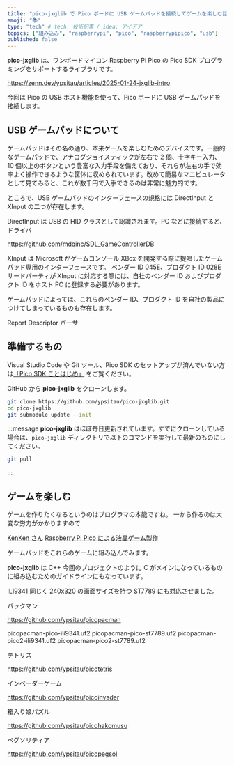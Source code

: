```yaml
---
title: "pico-jxglib で Pico ボードに USB ゲームパッドを接続してゲームを楽しむ話"
emoji: "📚"
type: "tech" # tech: 技術記事 / idea: アイデア
topics: ["組み込み", "raspberrypi", "pico", "raspberrypipico", "usb"]
published: false
---
```

**pico-jxglib** は、ワンボードマイコン Raspberry Pi Pico の Pico SDK プログラミングをサポートするライブラリです。

https://zenn.dev/ypsitau/articles/2025-01-24-jxglib-intro

今回は Pico の USB ホスト機能を使って、Pico ボードに USB ゲームパッドを接続します。

## USB ゲームパッドについて

ゲームパッドはその名の通り、本来ゲームを楽しむためのデバイスです。一般的なゲームパッドで、アナログジョイスティックが左右で 2 個、十字キー入力、10 個以上のボタンという豊富な入力手段を備えており、それらが左右の手で効率よく操作できるような筐体に収められています。改めて簡易なマニピュレータとして見てみると、これが数千円で入手できるのは非常に魅力的です。

ところで、USB ゲームパッドのインターフェースの規格には DirectInput と XInput の二つが存在します。

DirectInput は USB の HID クラスとして認識されます。PC などに接続すると、ドライバ

https://github.com/mdqinc/SDL_GameControllerDB

XInput は Microsoft がゲームコンソール XBox を開発する際に提唱したゲームパッド専用のインターフェースです。
ベンダー ID 045E、プロダクト ID 028E
サードパーティが XInput に対応する際には、自社のベンダー ID およびプロダクト ID をホスト PC に登録する必要があります。

ゲームパッドによっては、これらのベンダー ID、プロダクト ID を自社の製品につけてしまっているものも存在します。

Report Descriptor パーサ


## 準備するもの

Visual Studio Code や Git ツール、Pico SDK のセットアップが済んでいない方は[「Pico SDK ことはじめ」](https://zenn.dev/ypsitau/articles/2025-01-17-picosdk#%E9%96%8B%E7%99%BA%E7%92%B0%E5%A2%83) をご覧ください。

GitHub から **pico-jxglib** をクローンします。

```bash
git clone https://github.com/ypsitau/pico-jxglib.git
cd pico-jxglib
git submodule update --init
```

:::message
**pico-jxglib** はほぼ毎日更新されています。すでにクローンしている場合は、`pico-jxglib` ディレクトリで以下のコマンドを実行して最新のものにしてください。

```bash
git pull
```

:::

## 

## ゲームを楽しむ

ゲームを作りたくなるというのはプログラマの本能ですね。
一から作るのは大変な労力がかかりますので

[KenKen さん](http://www.ze.em-net.ne.jp/~kenken/index.html)
[Raspberry Pi Pico による液晶ゲーム製作](http://www.ze.em-net.ne.jp/~kenken/picogames/index.html)

ゲームパッドをこれらのゲームに組み込んでみます。

**pico-jxglib** は C++ 
今回のプロジェクトのように C がメインになっているものに組み込むためのガイドラインにもなっています。

ILI9341
同じく 240x320 の画面サイズを持つ ST7789 にも対応させました。

パックマン

https://github.com/ypsitau/picopacman

picopacman-pico-ili9341.uf2
picopacman-pico-st7789.uf2
picopacman-pico2-ili9341.uf2
picopacman-pico2-st7789.uf2

テトリス

https://github.com/ypsitau/picotetris

インベーダーゲーム

https://github.com/ypsitau/picoinvader


箱入り娘パズル

https://github.com/ypsitau/picohakomusu

ペグソリティア

https://github.com/ypsitau/picopegsol
